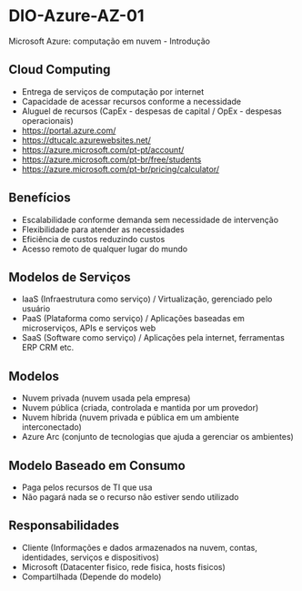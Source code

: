 # DIO-Azure-AZ-01
Microsoft Azure: computação em nuvem - Introdução

## Cloud Computing
- Entrega de serviços de computação por internet
- Capacidade de acessar recursos conforme a necessidade
- Aluguel de recursos (CapEx - despesas de capital / OpEx - despesas operacionais)
- https://portal.azure.com/
- https://dtucalc.azurewebsites.net/
- https://azure.microsoft.com/pt-pt/account/
- https://azure.microsoft.com/pt-br/free/students
- https://azure.microsoft.com/pt-br/pricing/calculator/

## Benefícios
- Escalabilidade conforme demanda sem necessidade de intervenção
- Flexibilidade para atender as necessidades
- Eficiência de custos reduzindo custos
- Acesso remoto de qualquer lugar do mundo

## Modelos de Serviços
- IaaS (Infraestrutura como serviço) / Virtualização, gerenciado pelo usuário
- PaaS (Plataforma como serviço) / Aplicações baseadas em microserviços, APIs e serviços web
- SaaS (Software como serviço) / Aplicações pela internet, ferramentas ERP CRM etc.

## Modelos
- Nuvem privada (nuvem usada pela empresa)
- Nuvem pública (criada, controlada e mantida por um provedor)
- Nuvem híbrida (nuvem privada e pública em um ambiente interconectado)
- Azure Arc (conjunto de tecnologias que ajuda a gerenciar os ambientes)

## Modelo Baseado em Consumo
- Paga pelos recursos de TI que usa
- Não pagará nada se o recurso não estiver sendo utilizado

## Responsabilidades
- Cliente (Informações e dados armazenados na nuvem, contas, identidades, serviços e dispositivos)
- Microsoft (Datacenter fisico, rede fisica, hosts fisicos)
- Compartilhada (Depende do modelo)


